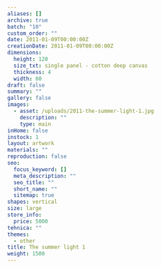 ```yaml
---
aliases: []
archive: true
batch: "10"
custom_order: ""
date: 2011-01-09T00:00:00Z
creationDate: 2011-01-09T00:00:00Z
dimensions:
  height: 120
  size_txt: single panel - cotton deep canvas
  thickness: 4
  width: 80
draft: false
summary: ""
gallery: false
images:
  - asset: /uploads/2011-the-summer-light-1.jpg
    description: ""
    type: main
inHome: false
instock: 1
layout: artwork
materials: ""
reproduction: false
seo:
  focus_keyword: []
  meta_description: ""
  seo_title: ""
  short_name: ""
  sitemap: true
shapes: vertical
size: large
store_info:
  price: 5000
tehnica: ""
themes:
  - other
title: The summer light 1
weight: 1500
---
```

